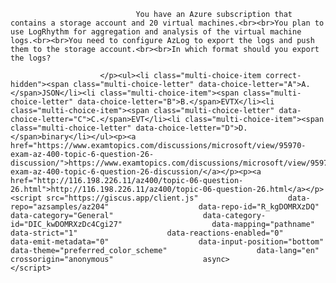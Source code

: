 <p class="card-text">
							
								You have an Azure subscription that contains a storage account and 20 virtual machines.<br><br>You plan to use LogRhythm for aggregation and analysis of the virtual machine logs.<br><br>You need to configure AzLog to export the logs and push them to the storage account.<br><br>In which format should you export the logs?
							
						</p><ul><li class="multi-choice-item correct-hidden"><span class="multi-choice-letter" data-choice-letter="A">A.</span>JSON</li><li class="multi-choice-item"><span class="multi-choice-letter" data-choice-letter="B">B.</span>EVTX</li><li class="multi-choice-item"><span class="multi-choice-letter" data-choice-letter="C">C.</span>EVT</li><li class="multi-choice-item"><span class="multi-choice-letter" data-choice-letter="D">D.</span>binary</li></ul><p><a href="https://www.examtopics.com/discussions/microsoft/view/95970-exam-az-400-topic-6-question-26-discussion/">https://www.examtopics.com/discussions/microsoft/view/95970-exam-az-400-topic-6-question-26-discussion/</a></p><p><a href="http://116.198.226.11/az400/topic-06-question-26.html">http://116.198.226.11/az400/topic-06-question-26.html</a></p><script src="https://giscus.app/client.js"                    data-repo="azsamples/az204"                    data-repo-id="R_kgDOMRXzDQ"                    data-category="General"                    data-category-id="DIC_kwDOMRXzDc4Cgi27"                    data-mapping="pathname"                    data-strict="1"                    data-reactions-enabled="0"                    data-emit-metadata="0"                    data-input-position="bottom"                    data-theme="preferred_color_scheme"                    data-lang="en"                    crossorigin="anonymous"                    async>                    </script>